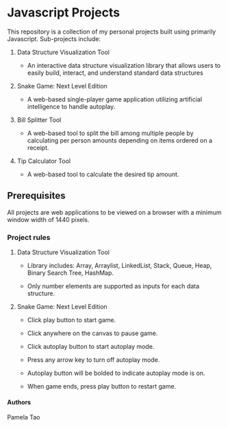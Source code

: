 # Javascript Projects
This repository is a collection of my personal projects built using primarily Javascript. Sub-projects include:

1. Data Structure Visualization Tool

   * An interactive data structure visualization library that allows users to easily build, interact, and understand standard data structures

2. Snake Game: Next Level Edition

   * A web-based single-player game application utilizing artificial intelligence to handle autoplay.

3. Bill Splitter Tool

   * A web-based tool to split the bill among multiple people by calculating per person amounts depending on items ordered on a receipt.

4. Tip Calculator Tool

   * A web-based tool to calculate the desired tip amount.

## Prerequisites
All projects are web applications to be viewed on a browser with a minimum window width of 1440 pixels. 

### Project rules
1. Data Structure Visualization Tool

   * Library includes: Array, Arraylist, LinkedList, Stack, Queue, Heap, Binary Search Tree, HashMap.

   * Only number elements are supported as inputs for each data structure. 

2. Snake Game: Next Level Edition

   * Click play button to start game.

   * Click anywhere on the canvas to pause game.

   * Click autoplay button to start autoplay mode.

   * Press any arrow key to turn off autoplay mode.

   * Autoplay button will be bolded to indicate autoplay mode is on.

   * When game ends, press play button to restart game.

#### Authors
Pamela Tao
